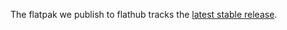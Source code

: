The flatpak we publish to flathub tracks the [latest stable release](https://github.com/ArmageddonGames/ZQuestClassic/releases/latest).

